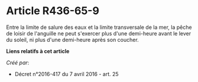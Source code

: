 # Article R436-65-9

Entre la limite de salure des eaux et la limite transversale de la mer, la pêche de loisir de l'anguille ne peut s'exercer
plus d'une demi-heure avant le lever du soleil, ni plus d'une demi-heure après son coucher.

**Liens relatifs à cet article**

_Créé par_:

  - Décret n°2016-417 du 7 avril 2016 - art. 25
